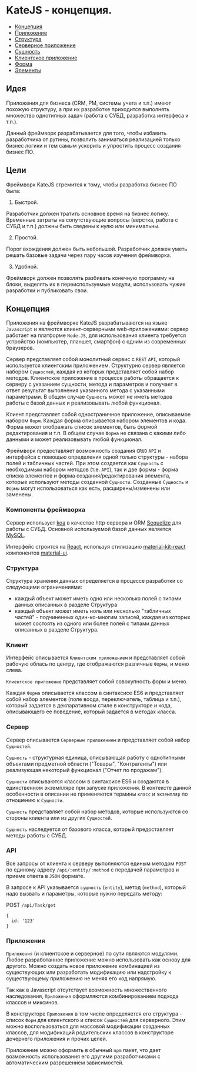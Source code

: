 # KateJS - концепция.

- [Концепция](https://github.com/romannep/katejs/blob/master/docs/README.md)
- [Приложение](https://github.com/romannep/katejs/blob/master/docs/app.md)
- [Структура](https://github.com/romannep/katejs/blob/master/docs/structure.md)
- [Серверное приложение](https://github.com/romannep/katejs/blob/master/docs/server.md)
- [Сушность](https://github.com/romannep/katejs/blob/master/docs/entity.md)
- [Клиентское приложение](https://github.com/romannep/katejs/blob/master/docs/client.md)
- [Форма](https://github.com/romannep/katejs/blob/master/docs/form.md)
- [Элементы](https://github.com/romannep/katejs/blob/master/docs/elements.md)

## Идея

Приложения для бизнеса (CRM, PM, системы учета и т.п.) имеют похожую структуру,
а при их разработке приходится выполнять множество однотипных задач
(работа с СУБД, разработка интерфеса и т.п.).

Данный фреймворк разрабатывается для того, чтобы избавить разработчика
от рутины, позволить заниматься реализацией только бизнес логики и
тем самым ускорить и упростить процесс создания бизнес ПО.


## Цели

Фреймворк KateJS стремится к тому, чтобы разработка бизнес ПО была:

1. Быстрой.

Разработчик должен тратить основное время на бизнес логику.
Временные затраты на сопутствующие вопросы (верстка, работа с СУБД и т.п.)
должны быть сведены к нулю или минимальны.

2. Простой.

Порог вхождения должен быть небольшой.
Разработчик должен уметь решать базовые задачи через пару часов изучения фреймворка.

3. Удобной.

Фреймворк должен позволять разбивать конечную программу на блоки,
выделять их в переиспользуемые модули,
использовать чужие разработки и публиковать свои.


## Концепция

Приложения на фреймворке KateJS разрабатываются на языке `Javascript` и являются
клиент-серверными web-приложениями: сервер работает на платформе `Node.JS`,
для использования клиента требуется устройство (компьютер, планшет, смартфон)
с одним из современных браузеров.

Сервер представляет собой монолитный сервис с `REST` `API`, который используется клиентским приложением.
Структурно сервер является набором `Сущностей`, каждая из которых представляет собой набор
методов. Клиентское приложение в процессе работы обращается к серверу с указанием сущности, метода и параметров и получает в ответ результат выполнения указанного метода с указанными параметрами.
В общем случае `Сущность` может не иметь методов работы с базой данных и реализовывать любой функционал.

Клиент представляет собой одностраничное приложение, описываемое набором `Форм`. Каждая форма описывается
набором элементов и кода. Форма может отображать список элементов, быть формой редактирования и т.п.
В общем случае `Форма` не связана с какими либо данными и может реализовывать любой функционал.

Фреймворк предоставляет возможность создания `CRUD` `API` и интерфейса
с помощью определения одной только структуры  - набора полей и табличных частей. 
При этом создается как `Сущность` с необходимым набором методов (т.е. `API`),
так и две формы - форма списка элементов и форма создания/редактирования элемента, 
которые используют методы созданной `Сущности`. 
Созданные `Сущность` и `Формы` могут использоваться как есть, расширены/изменены или заменены.

### Компоненты фреймворка

Сервер использует [koa](https://koajs.com/) в качестве http сервера и ORM [Sequelize](sequelizejs.com) для работы с СУБД.
Основной используемой базой данных является [MySQL](https://www.mysql.com/).

Интерфейс строится на [React](https://reactjs.org/), используя стилизацию [material-kit-react](https://github.com/creativetimofficial/material-kit-react) компонентов [material-ui](https://material-ui.com/).


### Структура

Структура хранения данных определяется в процессе разработки со следующими ограничениями:
- каждый объект может иметь одно или несколько полей с типами данных описанных в разделе Структура
- каждый объект может иметь ноль или несколько "табличных частей" - подчиненных один-ко-многим
 записей, каждая из которых может состоять из одного или более полей с типами данных
 описанных в разделе Структура.

### Клиент

Интерфейс описывается `Клиентским приложением` и представляет собой рабочую облась по центру, где отображаются различные `Формы`, и меню слева.

`Клиентское приложение` представляет собой совокупность форм и меню.

Каждая `Форма` описывается классом в синтаксисе ES6 и представляет собой
набор элементов (поле воода, переключатель, таблица и т.п.),
который задается в декларативном стиле в конструкторе
и кода, описывающего ее поведение, который задается в методах класса.


### Сервер

Сервер описывается `Серверным приложением` и представляет собой набор `Сущностей`.

`Сущность` - структурная единица,
описывающая работу с однотипными объектами предметной области ("Товары", "Контрагенты")
или реализующая некоторый функционал ("Отчет по продажам").

`Сущности` описываются классом в синтаксисе ES6 и создаются в единственном экземпляре
при запуске приложения. В контексте данной особенности в описании не применяются
термины `класс` и `экземпляр` по отношению к `Сущности`.

`Сущность` представляет собой набор методов, которые используются со стороны клиента
или из других `Сущностей`.

`Сущность` наследуется от базового класса, который предоставляет методы работы
с СУБД.

### API

Все запросы от клиента к серверу выполняются единым методом `POST`
по единому адресу  `/api/:entity/:method` с передачей параметров и приеме ответа в `JSON` формате.

В запросе к API указывается `сущность` (`entity`), метод (`method`), который надо вызвать и параметры,
которые нужно передать методу:

POST `/api/Task/get`
````
{
  id: '123'
}
````

### Приложения

`Приложения` (и клиентское и серверное) по сути являются модулями.
Любое разработанное приложение можно использовать как основу для другого.
Можно создать новое приложение комбинацией из существующих
или разработать модификацию или надстройку к существующему приложению
не меняя его код напрямую.

Так как в Javascript отсутствует возможность множественного наследования,
`Приложения` оформляются комбинированием подхода классов и миксинов.

В конструкторе `Приложения` в том числе определяется его структура -
список `Форм` для клиентского и список `Сущностей` для серверного.
Этим можно воспользоваться для массовой модификации созданных классов,
для модификаций родительских классов в конструкторе дочернего приложения
и прочих целей.

Приложение можно оформить в обычный `npm` пакет, что дает возможность
использования его другими разработчиками с автоматическим разрешением зависимостей.
